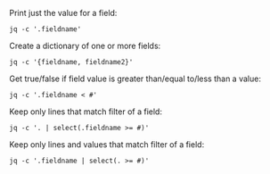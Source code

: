 Print just the value for a field:
```
jq -c '.fieldname'
```

Create a dictionary of one or more fields:
```
jq -c '{fieldname, fieldname2}'
```

Get true/false if field value is greater than/equal to/less than a value:
```
jq -c '.fieldname < #'
```

Keep only lines that match filter of a field:
```
jq -c '. | select(.fieldname >= #)'
```

Keep only lines and values that match filter of a field:
```
jq -c '.fieldname | select(. >= #)'
```